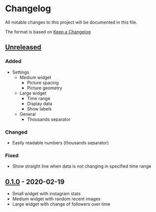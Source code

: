 # Changelog

All notable changes to this project will be documented in this file.

The format is based on [Keep a Changelog](https://keepachangelog.com/en/1.0.0/)

## [Unreleased]

### Added

- Settings
	- Medium widget
		- Picture spacing
		- Picture geometry
	- Large widget
		- Time range
		- Display data
		- Show labels
	- General
		- Thousands separator

### Changed

- Easily readable numbers (thousands separator)

### Fixed

- Show straight line when data is not changing in specified time range

## [0.1.0] - 2020-02-19

- Small widget with instagram stats
- Medium widget with random recent images
- Large widget with change of followers over time

[Unreleased]: https://github.com/wiebecommajonas/instgram-widget/compare/v0.1.0...HEAD
[0.1.0]: https://github.com/wiebecommajonas/instagram-widget/releases/tag/v0.1.0
